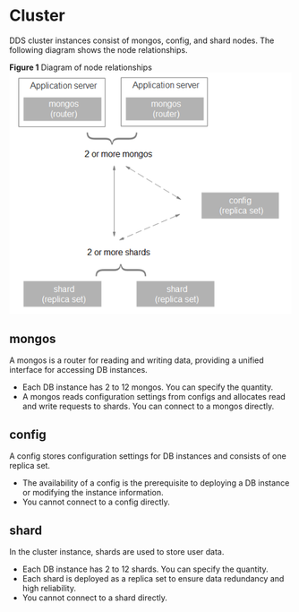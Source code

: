 # Cluster<a name="dds_01_0002"></a>

DDS cluster instances consist of mongos, config, and shard nodes. The following diagram shows the node relationships.

**Figure  1**  Diagram of node relationships<a name="fig20857165904711"></a>  
![](figures/diagram-of-node-relationships.png "diagram-of-node-relationships")

## mongos<a name="section2471635113117"></a>

A mongos is a router for reading and writing data, providing a unified interface for accessing DB instances.

-   Each DB instance has 2 to 12 mongos. You can specify the quantity.
-   A mongos reads configuration settings from configs and allocates read and write requests to shards. You can connect to a mongos directly.

## config<a name="section109912514314"></a>

A config stores configuration settings for DB instances and consists of one replica set.

-   The availability of a config is the prerequisite to deploying a DB instance or modifying the instance information.
-   You cannot connect to a config directly.

## shard<a name="section16795142043220"></a>

In the cluster instance, shards are used to store user data.

-   Each DB instance has 2 to 12 shards. You can specify the quantity.
-   Each shard is deployed as a replica set to ensure data redundancy and high reliability.
-   You cannot connect to a shard directly.

